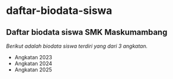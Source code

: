 daftar-biodata-siswa
==
Daftar biodata siswa SMK Maskumambang 
--
*Berikut adalah biodata siswa terdiri yang dari 3 angkatan.*
- Angkatan 2023
- Angkatan 2024
- Angkatan 2025
